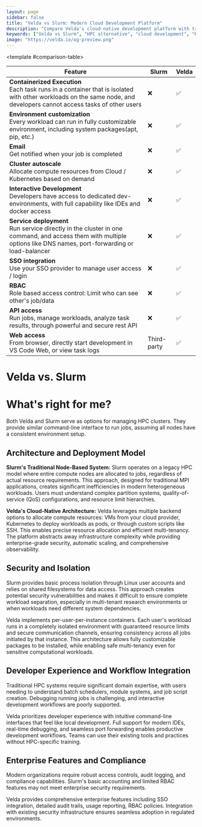 ```yaml
---
layout: page
sidebar: false
title: "Velda vs Slurm: Modern Cloud Development Platform"
description: "Compare Velda's cloud-native development platform with traditional Slurm HPC systems. Discover Kubernetes-based architecture, better resource utilization, and superior developer experience."
keywords: ["Velda vs Slurm", "HPC alternative", "cloud development", "Kubernetes pods", "workload isolation", "container deployment", "modern HPC", "Slurm replacement"]
image: "https://velda.io/og-preview.png"
---
```

<ComparisonDoc>
<template #comparison-banner>

<ComparisonBanner 
  verdict-title="Finally, a modern HPC cluster management"
  verdict-description="Velda simplifies development and job management with its user-friendly CLIs. It also supports flexible scaling with minimal infrastructure cost and effort. In contrast, Slurm requires a rigid environment and static cluster, which means more effort to manage the platform and more restrictions on the workload. Designed for teams who want more productivity, Velda helps developers easily develop and manage their workloads from the start."
  :cta-buttons="[
    { text: 'Get Started', link: 'https://velda.io/comparison', variant: 'primary' },
    { text: 'Book Demo', link: 'https://calendly.com/velda-io/30min', variant: 'secondary' }
  ]"
  :competitor-a="{ name: 'Slurm', logo: '/slurm.svg' }"
  :competitor-b="{ name: 'Velda', logo: '/logos.png' }"
  :highlight-winner="true"
  :show-winner-badge="true"
/>
</template>

<template #comparison-table>

| Feature | Slurm | Velda |
|--------------------|--------------------|--------------------|
| **Containerized Execution**<br>Each task runs in a container that is isolated with other workloads on the same node, and developers cannot access tasks of other users| ❌ | ✅ |
| **Environment customization**<br>Every workload can run in fully customizable environment, including system packages(apt, pip, etc.) | ❌ | ✅ |
| **Email**<br>Get notified when your job is completed | ❌ | ✅ |
| **Cluster autoscale**<br>Allocate compute resources from Cloud / Kubernetes based on demand | ❌ | ✅ |
| **Interactive Development**<br>Developers have access to dedicated dev-environments, with full capability like IDEs and docker access | ❌ | ✅ |
| **Service deployment**<br>Run service directly in the cluster in one command, and access them with multiple options like DNS names, port-forwarding or load-balancer | ❌ | ✅ |
| **SSO integration**<br>Use your SSO provider to manage user access / login | ❌ | ✅ |
| **RBAC**<br>Role based access control: Limit who can see other's job/data | ❌ | ✅ |
| **API access**<br>Run jobs, manage workloads, analyze task results, through powerful and secure rest API | ❌ | ✅ |
| **Web access**<br>From browser, directly start development in VS Code Web, or view task logs | Third-party | ✅ |

</template>

# Velda vs. Slurm
# What's right for me?

Both Velda and Slurm serve as options for managing HPC clusters. They provide similar command-line interface to run jobs,
assuming all nodes have a consistent environment setup.

## Architecture and Deployment Model

**Slurm's Traditional Node-Based System:**
Slurm operates on a legacy HPC model where entire compute nodes are allocated to jobs, regardless of actual resource requirements. This approach, designed for traditional MPI applications, creates significant inefficiencies in modern heterogeneous workloads. Users must understand complex partition systems, quality-of-service (QoS) configurations, and resource limit hierarchies.

**Velda's Cloud-Native Architecture:**
Velda leverages multiple backend options to allocate compute resources: VMs from your cloud provider, Kubernetes to deploy workloads as pods, or through custom scripts like SSH. 
This enables precise resource allocation and efficient multi-tenancy.
The platform abstracts away infrastructure complexity while providing
enterprise-grade security, automatic scaling, and comprehensive observability.

## Security and Isolation

Slurm provides basic process isolation through Linux user accounts and relies on shared filesystems for data access. This approach creates potential security vulnerabilities and makes it difficult to ensure complete workload separation, especially in multi-tenant research environments or when workloads need different system dependencies.

Velda implements per-user-per-instance containers. Each user's workload runs in a completely isolated environment with
guaranteed resource limits and secure communication channels, ensuring consistency across all jobs initiated by that instance.
This architecture allows fully customizable packages to be installed, while enabling safe multi-tenancy even for sensitive computational workloads.

## Developer Experience and Workflow Integration

Traditional HPC systems require significant domain expertise, with users needing to understand batch schedulers, module systems, and job script creation. Debugging running jobs is challenging, and interactive development workflows are poorly supported.

Velda prioritizes developer experience with intuitive command-line interfaces that feel like local development. Full support for modern IDEs, real-time debugging, and seamless port forwarding enables productive development workflows. Teams can use their existing tools and practices without HPC-specific training.

## Enterprise Features and Compliance
Modern organizations require robust access controls, audit logging, and compliance capabilities. Slurm's basic accounting and limited RBAC features may not meet enterprise security requirements.

Velda provides comprehensive enterprise features including SSO integration, detailed audit trails, usage reporting, RBAC policies. Integration with existing security infrastructure ensures seamless adoption in regulated environments.

</ComparisonDoc>